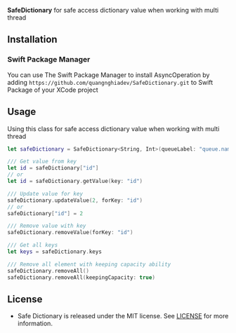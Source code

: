 **SafeDictionary** for safe access dictionary value when working with multi thread

## Installation

### Swift Package Manager
You can use The Swift Package Manager to install AsyncOperation by adding `https://github.com/quangnghiadev/SafeDictionary.git` to Swift Package of your XCode project


## Usage

Using this class for safe access dictionary value when working with multi thread

```swift
let safeDictionary = SafeDictionary<String, Int>(queueLabel: "queue.name")

/// Get value from key
let id = safeDictionary["id"]
// or
let id = safeDictionary.getValue(key: "id")

/// Update value for key
safeDictionary.updateValue(2, forKey: "id")
// or
safeDictionary["id"] = 2

/// Remove value with key
safeDictionary.removeValue(forKey: "id")

/// Get all keys
let keys = safeDictionary.keys

/// Remove all element with keeping capacity ability
safeDictionary.removeAll()
safeDictionary.removeAll(keepingCapacity: true)
```

## License

- Safe Dictionary is released under the MIT license. See [LICENSE](https://github.com/nghiadev95/SafeDictionary/blob/master/LICENSE) for more information.

